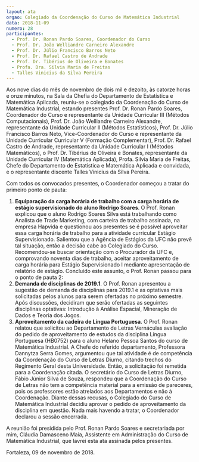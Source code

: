 ```yaml
---
layout: ata
orgao: Colegiado da Coordenação do Curso de Matemática Industrial
data: 2018-11-09
numero: 28
participantes:
  - Prof. Dr. Ronan Pardo Soares, Coordenador do Curso
  - Prof. Dr. João Welliandre Carneiro Alexandre
  - Prof. Dr. Júlio Francisco Barros Neto
  - Prof. Dr. Rafael Castro de Andrade
  - Prof. Dr. Tibérius de Oliveira e Bonates
  - Profa. Dra. Silvia Maria de Freitas
  - Talles Vinicius da Silva Pereira
---
```


Aos nove dias do mês de novembro de dois mil e dezoito, às catorze horas e onze minutos, na Sala da Chefia do Departamento de Estatística e Matemática Aplicada, reuniu-se o colegiado da Coordenação do Curso de Matemática Industrial, estando presentes Prof. Dr. Ronan Pardo Soares, Coordenador do Curso e representante da Unidade Curricular III (Métodos Computacionais), Prof. Dr. João Welliandre Carneiro Alexandre, representante da Unidade Curricular II (Métodos Estatísticos), Prof. Dr. Júlio Francisco Barros Neto, Vice-Coordenador do Curso e representante da Unidade Curricular Curricular V (Formação Complementar), Prof. Dr. Rafael Castro de Andrade, representante da Unidade Curricular I (Métodos Matemáticos), o Prof. Dr. Tibérius de Oliveira e Bonates, representante da Unidade Curricular IV (Matemática Aplicada), Profa. Silvia Maria de Freitas, Chefe do Departamento de Estatística e Matemática Aplicada e convidada, e o representante discente Talles Vinicius da Silva Pereira.

Com todos os convocados presentes, o Coordenador começou a tratar do primeiro ponto de pauta:

1. **Equiparação da carga horária de trabalho com a carga horária de estágio supervisionado do aluno Rodrigo Soares**.
   O Prof. Ronan explicou que o aluno Rodrigo Soares Silva está trabalhando como Analista de Trade Marketing, com carteira de trabalho assinada, na empresa Hapvida e questionou aos presentes se é possível aproveitar essa carga horária de trabalho para a atividade curricular Estágio Supervisionado.
   Salientou que a Agência de Estágios da UFC não prevê tal situação, então a decisão cabe ao Colegiado do Curso.
   Recomendou-se buscar orientação com o Procurador da UFC e, comprovando noventa dias de trabalho, aceitar aproveitamento de carga horária para Estágio Supervisionado I mediante apresentação de relatório de estágio.
   Concluído este assunto, o Prof. Ronan passou para o ponto de pauta 2:
2. **Demanda de disciplinas de 2019.1**.
   O Prof. Ronan apresentou a sugestão de demanda de disciplinas para 2019.1 e as optativas mais solicitadas pelos alunos para serem ofertadas no próximo semestre.
   Após discussões, decidiram que serão ofertadas as seguintes disciplinas optativas: Introdução à Análise Espacial, Mineração de Dados e Teoria dos Jogos.
3. **Aproveitamento da cadeira de Língua Portuguesa**.
   O Prof. Ronan relatou que solicitou ao Departamento de Letras Vernáculas avaliação do pedido de aproveitamento de estudos da disciplina Língua Portuguesa (HB0752) para o aluno Helano Pessoa Santos do curso de Matemática Industrial.
   A Chefe do referido departamento, Professora Dannytza Serra Gomes, argumentou que  tal atividade é de competência da Coordenação do Curso de Letras Diurno, citando trechos do Regimento Geral desta Universidade.
   Então, a solicitação foi remetida para a Coordenação citada.
   O secretário do Curso de Letras Diurno, Fábio Júnior Silva de Souza, respondeu que a Coordenação do Curso de Letras não tem a competência material para a emissão de pareceres, pois os professores estão atrelados aos Departamentos e não à Coordenação.
   Diante dessas recusas, o Colegiado do Curso de Matemática Industrial decidiu aprovar o pedido de aproveitamento da disciplina em questão.
   Nada mais havendo a tratar, o Coordenador declarou a sessão encerrada.

A reunião foi presidida pelo Prof. Ronan Pardo Soares e secretariada por mim, Cláudia Damasceno Maia, Assistente em Administração do Curso de Matemática Industrial, que lavrei esta ata assinada pelos presentes.

Fortaleza, 09 de novembro de 2018.
